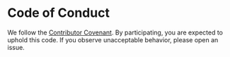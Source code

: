 # Code of Conduct

We follow the [Contributor Covenant](https://www.contributor-covenant.org/version/2/1/code_of_conduct/).
By participating, you are expected to uphold this code.
If you observe unacceptable behavior, please open an issue.
